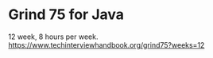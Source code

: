 # Grind 75 for Java 
12 week, 8 hours per week.
https://www.techinterviewhandbook.org/grind75?weeks=12